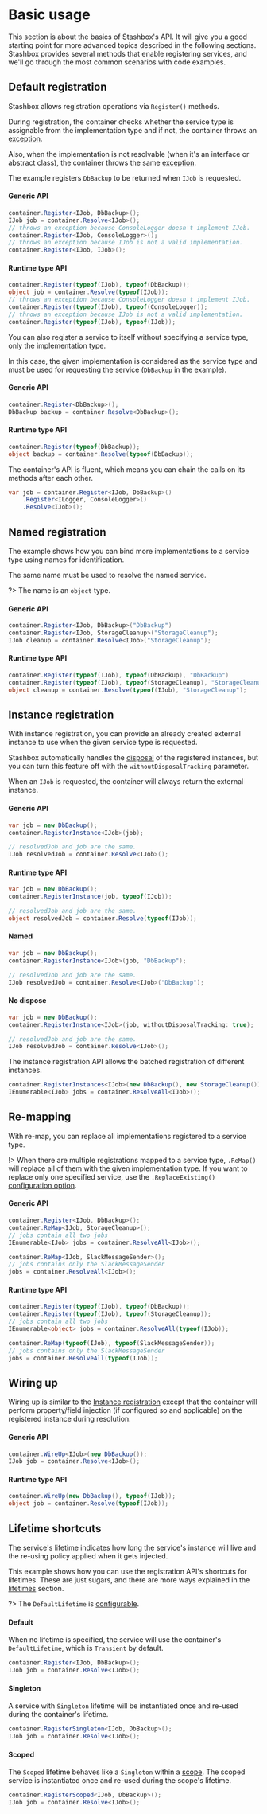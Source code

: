 # Basic usage
This section is about the basics of Stashbox's API. It will give you a good starting point for more advanced topics described in the following sections. 
Stashbox provides several methods that enable registering services, and we'll go through the most common scenarios with code examples.

<!-- panels:start -->

<!-- div:title-panel -->
## Default registration

<!-- div:left-panel -->
Stashbox allows registration operations via `Register()` methods. 

During registration, the container checks whether the service type is assignable from the implementation type and if not, the container throws an [exception](diagnostics/exceptions?id=invalidregistrationexception). 

Also, when the implementation is not resolvable (when it's an interface or abstract class), the container throws the same [exception](diagnostics/exceptions?id=invalidregistrationexception).

The example registers `DbBackup` to be returned when `IJob` is requested.

<!-- div:right-panel -->

<!-- tabs:start -->
#### **Generic API**
```cs
container.Register<IJob, DbBackup>();
IJob job = container.Resolve<IJob>();
// throws an exception because ConsoleLogger doesn't implement IJob.
container.Register<IJob, ConsoleLogger>();
// throws an exception because IJob is not a valid implementation.
container.Register<IJob, IJob>();
```
#### **Runtime type API**
```cs
container.Register(typeof(IJob), typeof(DbBackup));
object job = container.Resolve(typeof(IJob));
// throws an exception because ConsoleLogger doesn't implement IJob.
container.Register(typeof(IJob), typeof(ConsoleLogger));
// throws an exception because IJob is not a valid implementation.
container.Register(typeof(IJob), typeof(IJob));
```
<!-- tabs:end -->

<!-- panels:end -->

<!-- panels:start -->

<!-- div:left-panel -->
You can also register a service to itself without specifying a service type, only the implementation type. 

In this case, the given implementation is considered as the service type and must be used for requesting the service (`DbBackup` in the example).

<!-- div:right-panel -->

<!-- tabs:start -->
#### **Generic API**
```cs
container.Register<DbBackup>();
DbBackup backup = container.Resolve<DbBackup>();
```
#### **Runtime type API**
```cs
container.Register(typeof(DbBackup));
object backup = container.Resolve(typeof(DbBackup));
```
<!-- tabs:end -->

<!-- panels:end -->

<!-- panels:start -->

<!-- div:left-panel -->
The container's API is fluent, which means you can chain the calls on its methods after each other.

<!-- div:right-panel -->
```cs
var job = container.Register<IJob, DbBackup>()
    .Register<ILogger, ConsoleLogger>()
    .Resolve<IJob>();
```

<!-- panels:end -->

<!-- panels:start -->

<!-- div:title-panel -->
## Named registration

<!-- div:left-panel -->
The example shows how you can bind more implementations to a service type using names for identification. 

The same name must be used to resolve the named service.

?> The name is an `object` type.

<!-- div:right-panel -->

<!-- tabs:start -->
#### **Generic API**
```cs
container.Register<IJob, DbBackup>("DbBackup")
container.Register<IJob, StorageCleanup>("StorageCleanup");
IJob cleanup = container.Resolve<IJob>("StorageCleanup");
```
#### **Runtime type API**
```cs
container.Register(typeof(IJob), typeof(DbBackup), "DbBackup")
container.Register(typeof(IJob), typeof(StorageCleanup), "StorageCleanup");
object cleanup = container.Resolve(typeof(IJob), "StorageCleanup");
```
<!-- tabs:end -->

<!-- panels:end -->

<!-- panels:start -->

<!-- div:title-panel -->
## Instance registration

<!-- div:left-panel -->
With instance registration, you can provide an already created external instance to use when the given service type is requested.

Stashbox automatically handles the [disposal](usage/scopes?id=disposal) of the registered instances, but you can turn this feature off with the `withoutDisposalTracking` parameter.

When an `IJob` is requested, the container will always return the external instance.

<!-- div:right-panel -->

<!-- tabs:start -->
#### **Generic API**
```cs
var job = new DbBackup();
container.RegisterInstance<IJob>(job);

// resolvedJob and job are the same.
IJob resolvedJob = container.Resolve<IJob>();
```
#### **Runtime type API**
```cs
var job = new DbBackup();
container.RegisterInstance(job, typeof(IJob));

// resolvedJob and job are the same.
object resolvedJob = container.Resolve(typeof(IJob));
```
#### **Named**
```cs
var job = new DbBackup();
container.RegisterInstance<IJob>(job, "DbBackup");

// resolvedJob and job are the same.
IJob resolvedJob = container.Resolve<IJob>("DbBackup");
```

#### **No dispose**
```cs
var job = new DbBackup();
container.RegisterInstance<IJob>(job, withoutDisposalTracking: true);

// resolvedJob and job are the same.
IJob resolvedJob = container.Resolve<IJob>();
```
<!-- tabs:end -->

<!-- panels:end -->

<!-- panels:start -->

<!-- div:left-panel -->

The instance registration API allows the batched registration of different instances.

<!-- div:right-panel -->

```cs
container.RegisterInstances<IJob>(new DbBackup(), new StorageCleanup());
IEnumerable<IJob> jobs = container.ResolveAll<IJob>();
```

<!-- panels:end -->

<!-- panels:start -->

<!-- div:title-panel -->
## Re-mapping

<!-- div:left-panel -->
With re-map, you can replace all implementations registered to a service type. 

!> When there are multiple registrations mapped to a service type, `.ReMap()` will replace all of them with the given implementation type. If you want to replace only one specified service, use the `.ReplaceExisting()` [configuration option](configuration/registration-configuration?id=replace).

<!-- div:right-panel -->


<!-- tabs:start -->
#### **Generic API**
```cs
container.Register<IJob, DbBackup>();
container.ReMap<IJob, StorageCleanup>();
// jobs contain all two jobs
IEnumerable<IJob> jobs = container.ResolveAll<IJob>();

container.ReMap<IJob, SlackMessageSender>();
// jobs contains only the SlackMessageSender
jobs = container.ResolveAll<IJob>();
```
#### **Runtime type API**
```cs
container.Register(typeof(IJob), typeof(DbBackup));
container.Register(typeof(IJob), typeof(StorageCleanup));
// jobs contain all two jobs
IEnumerable<object> jobs = container.ResolveAll(typeof(IJob));

container.ReMap(typeof(IJob), typeof(SlackMessageSender));
// jobs contains only the SlackMessageSender
jobs = container.ResolveAll(typeof(IJob));
```
<!-- tabs:end -->

<!-- panels:end -->

<!-- panels:start -->

<!-- div:title-panel -->
## Wiring up

<!-- div:left-panel -->
Wiring up is similar to the [Instance registration](#instance-registration) except that the container will perform property/field injection (if configured so and applicable) on the registered instance during resolution.

<!-- div:right-panel -->

<!-- tabs:start -->
#### **Generic API**
```cs
container.WireUp<IJob>(new DbBackup());
IJob job = container.Resolve<IJob>();
```
#### **Runtime type API**
```cs
container.WireUp(new DbBackup(), typeof(IJob));
object job = container.Resolve(typeof(IJob));
```
<!-- tabs:end -->

<!-- panels:end -->

<!-- panels:start -->

<!-- div:title-panel -->
## Lifetime shortcuts

<!-- div:left-panel -->
The service's lifetime indicates how long the service's instance will live and the re-using policy applied when it gets injected.

This example shows how you can use the registration API's shortcuts for lifetimes. These are just sugars, and there are more ways explained in the [lifetimes](usage/lifetimes) section.

?> The `DefaultLifetime` is [configurable](usage/lifetimes?id=default-lifetime).
<!-- div:right-panel -->

<!-- tabs:start -->
#### **Default**
When no lifetime is specified, the service will use the container's `DefaultLifetime`, which is `Transient` by default.

```cs
container.Register<IJob, DbBackup>();
IJob job = container.Resolve<IJob>();
```
#### **Singleton**
A service with `Singleton` lifetime will be instantiated once and re-used during the container's lifetime.
```cs
container.RegisterSingleton<IJob, DbBackup>();
IJob job = container.Resolve<IJob>();
```
#### **Scoped**
The `Scoped` lifetime behaves like a `Singleton` within a [scope](usage/scopes). 
The scoped service is instantiated once and re-used during the scope's lifetime.
```cs
container.RegisterScoped<IJob, DbBackup>();
IJob job = container.Resolve<IJob>();
```
<!-- tabs:end -->

<!-- panels:end -->